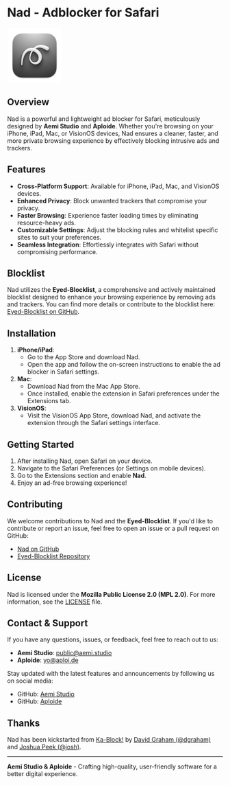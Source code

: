 # Nad - Adblocker for Safari

![Nad Logo](https://raw.githubusercontent.com/Aemi-Studio/Nad/main/App/Assets.xcassets/AppIcon.appiconset/Nad.128.png)

## Overview
Nad is a powerful and lightweight ad blocker for Safari, meticulously designed by **Aemi Studio** and **Aploide**. Whether you're browsing on your iPhone, iPad, Mac, or VisionOS devices, Nad ensures a cleaner, faster, and more private browsing experience by effectively blocking intrusive ads and trackers.

## Features
- **Cross-Platform Support**: Available for iPhone, iPad, Mac, and VisionOS devices.
- **Enhanced Privacy**: Block unwanted trackers that compromise your privacy.
- **Faster Browsing**: Experience faster loading times by eliminating resource-heavy ads.
- **Customizable Settings**: Adjust the blocking rules and whitelist specific sites to suit your preferences.
- **Seamless Integration**: Effortlessly integrates with Safari without compromising performance.

## Blocklist
Nad utilizes the **Eyed-Blocklist**, a comprehensive and actively maintained blocklist designed to enhance your browsing experience by removing ads and trackers. You can find more details or contribute to the blocklist here: [Eyed-Blocklist on GitHub](https://github.com/aploide/eyed-blocklist).

## Installation
1. **iPhone/iPad**: 
   - Go to the App Store and download Nad.
   - Open the app and follow the on-screen instructions to enable the ad blocker in Safari settings.
2. **Mac**:
   - Download Nad from the Mac App Store.
   - Once installed, enable the extension in Safari preferences under the Extensions tab.
3. **VisionOS**:
   - Visit the VisionOS App Store, download Nad, and activate the extension through the Safari settings interface.

## Getting Started
1. After installing Nad, open Safari on your device.
2. Navigate to the Safari Preferences (or Settings on mobile devices).
3. Go to the Extensions section and enable **Nad**.
4. Enjoy an ad-free browsing experience!

## Contributing
We welcome contributions to Nad and the **Eyed-Blocklist**. If you'd like to contribute or report an issue, feel free to open an issue or a pull request on GitHub:
- [Nad on GitHub](https://github.com/Aemi-Studio/Nad)
- [Eyed-Blocklist Repository](https://github.com/aploide/eyed-blocklist)

## License
Nad is licensed under the **Mozilla Public License 2.0 (MPL 2.0)**. For more information, see the [LICENSE](https://github.com/Aemi-Studio/nad/blob/main/LICENSE) file.

## Contact & Support
If you have any questions, issues, or feedback, feel free to reach out to us:
- **Aemi Studio**: [public@aemi.studio](mailto:public@aemi.studio)
- **Aploide**: [yo@aploi.de](mailto:yo@aploi.de)

Stay updated with the latest features and announcements by following us on social media:
- GitHub: [Aemi Studio](https://github.com/Aemi-Studio)
- GitHub: [Aploide](https://github.com/aploide)

## Thanks
Nad has been kickstarted from [Ka-Block!](https://github.com/dgraham/Ka-Block) by [David Graham (@dgraham)](https://github.com/dgraham) and [Joshua Peek (@josh)](https://github.com/josh).

---

**Aemi Studio & Aploide** - Crafting high-quality, user-friendly software for a better digital experience.
